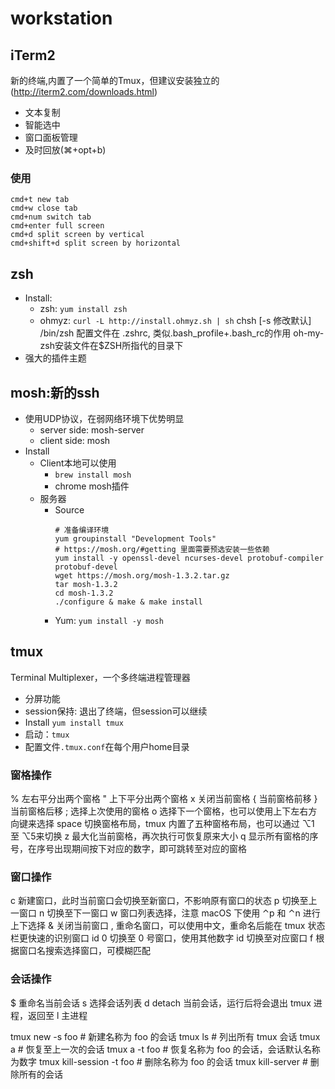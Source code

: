# workstation
## iTerm2
新的终端,内置了一个简单的Tmux，但建议安装独立的(http://iterm2.com/downloads.html)
- 文本复制
- 智能选中
- 窗口面板管理
- 及时回放(⌘+opt+b)
### 使用
```
cmd+t new tab
cmd+w close tab
cmd+num switch tab
cmd+enter full screen
cmd+d split screen by vertical
cmd+shift+d split screen by horizontal
```
## zsh
- Install: 
  - zsh: `yum install zsh`
  - ohmyz: `curl -L http://install.ohmyz.sh | sh`
chsh [-s 修改默认] /bin/zsh
配置文件在 .zshrc, 类似.bash_profile+.bash_rc的作用
oh-my-zsh安装文件在$ZSH所指代的目录下
- 强大的插件主题
## mosh:新的ssh
- 使用UDP协议，在弱网络环境下优势明显
  - server side: mosh-server
  - client side: mosh 
- Install
  - Client本地可以使用
    - `brew install mosh`
    - chrome mosh插件
  - 服务器
    - Source
      ```
      # 准备编译环境
      yum groupinstall "Development Tools"
      # https://mosh.org/#getting 里面需要预选安装一些依赖
      yum install -y openssl-devel ncurses-devel protobuf-compiler protobuf-devel
      wget https://mosh.org/mosh-1.3.2.tar.gz
      tar mosh-1.3.2
      cd mosh-1.3.2
      ./configure & make & make install
      ```
    - Yum: `yum install -y mosh`
## tmux
Terminal Multiplexer，一个多终端进程管理器
- 分屏功能
- session保持: 退出了终端，但session可以继续
- Install `yum install tmux`
- 启动：`tmux`
- 配置文件`.tmux.conf`在每个用户home目录
### 窗格操作
% 左右平分出两个窗格
" 上下平分出两个窗格
x 关闭当前窗格
{ 当前窗格前移
} 当前窗格后移
; 选择上次使用的窗格
o 选择下一个窗格，也可以使用上下左右方向键来选择
space 切换窗格布局，tmux 内置了五种窗格布局，也可以通过 ⌥1 至 ⌥5来切换
z 最大化当前窗格，再次执行可恢复原来大小
q 显示所有窗格的序号，在序号出现期间按下对应的数字，即可跳转至对应的窗格
### 窗口操作
c 新建窗口，此时当前窗口会切换至新窗口，不影响原有窗口的状态
p 切换至上一窗口
n 切换至下一窗口
w 窗口列表选择，注意 macOS 下使用 ⌃p 和 ⌃n 进行上下选择
& 关闭当前窗口
, 重命名窗口，可以使用中文，重命名后能在 tmux 状态栏更快速的识别窗口 id
0 切换至 0 号窗口，使用其他数字 id 切换至对应窗口
f 根据窗口名搜索选择窗口，可模糊匹配
### 会话操作
$ 重命名当前会话
s 选择会话列表
d detach 当前会话，运行后将会退出 tmux 进程，返回至 l 主进程

tmux new -s foo # 新建名称为 foo 的会话
tmux ls # 列出所有 tmux 会话
tmux a # 恢复至上一次的会话
tmux a -t foo # 恢复名称为 foo 的会话，会话默认名称为数字
tmux kill-session -t foo # 删除名称为 foo 的会话
tmux kill-server # 删除所有的会话


